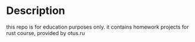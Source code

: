# Description
this repo is for education purposes only.
it contains homework projects for rust course, provided by otus.ru